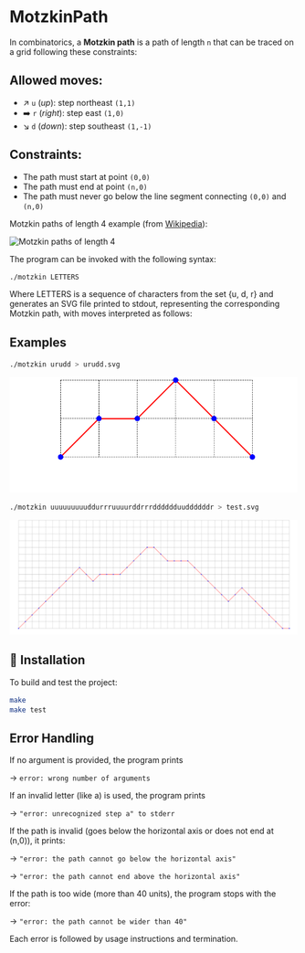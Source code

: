   # MotzkinPath

  In combinatorics, a **Motzkin path** is a path of length `n` that can be traced on a grid following these constraints:

  ## Allowed moves:
  - ↗️ `u` (*up*): step northeast `(1,1)`
  - ➡️ `r` (*right*): step east `(1,0)`
  - ↘️ `d` (*down*): step southeast `(1,-1)`

  ## Constraints:
  * The path must start at point `(0,0)`
  * The path must end at point `(n,0)`
  * The path must never go below the line segment connecting `(0,0)` and `(n,0)`

  Motzkin paths of length 4 example (from [Wikipedia](https://en.wikipedia.org/wiki/Motzkin_number)):

  ![Motzkin paths of length 4](https://upload.wikimedia.org/wikipedia/commons/thumb/b/b7/Motzkin4.svg/1280px-Motzkin4.svg.png)

  The program can be invoked with the following syntax:

```sh
./motzkin LETTERS
```
  Where LETTERS is a sequence of characters from the set {u, d, r} and generates an SVG file printed to stdout, representing the corresponding Motzkin path, with moves interpreted as follows:

  ## Examples

```sh
./motzkin urudd > urudd.svg
```

  ![Le chemin de Motzkin `urudd`](./urudd.svg)

```sh
./motzkin uuuuuuuuuddurrruuuurddrrrdddddduuddddddr > test.svg
```

![Le chemin de Motzkin `uuuuuuuuuddurrruuuurddrrrdddddduuddddddr`](./test.svg)

## 🚀 Installation 

To build and test the project:

```bash
make         
make test    
```

## Error Handling

  If no argument is provided, the program prints

-> `error: wrong number of arguments` 

  If an invalid letter (like a) is used, the program prints 

  -> `"error: unrecognized step a" to stderr`

  If the path is invalid (goes below the horizontal axis or does not end at (n,0)), it prints:

  -> `"error: the path cannot go below the horizontal axis"`

  -> `"error: the path cannot end above the horizontal axis"`

  If the path is too wide (more than 40 units), the program stops with the error:

  -> `"error: the path cannot be wider than 40"`

  Each error is followed by usage instructions and termination.